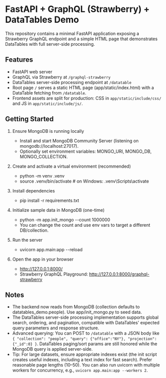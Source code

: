 # FastAPI + GraphQL (Strawberry) + DataTables Demo

This repository contains a minimal FastAPI application exposing a Strawberry GraphQL endpoint and a simple HTML page that demonstrates DataTables with full server-side processing.

## Features
- FastAPI web server
- GraphQL via Strawberry at `/graphql-strawberry`
- DataTables server-side processing endpoint at `/datatable`
- Root page `/` serves a static HTML page (app/static/index.html) with a DataTable fetching from `/datatable`.
- Frontend assets are split for production: CSS in `app/static/include/css/` and JS in `app/static/include/js/`.

## Getting Started

1. Ensure MongoDB is running locally
   - Install and start MongoDB Community Server (listening on mongodb://localhost:27017).
   - Optionally set environment variables: MONGO_URI, MONGO_DB, MONGO_COLLECTION.

2. Create and activate a virtual environment (recommended)
   - python -m venv .venv
   - source .venv/bin/activate   # on Windows: .venv\\Scripts\\activate

3. Install dependencies
   - pip install -r requirements.txt

4. Initialize sample data in MongoDB (one-time)
   - python -m app.init_mongo --count 1000000
   - You can change the count and use env vars to target a different DB/collection.

5. Run the server
   - uvicorn app.main:app --reload

6. Open the app in your browser
   - http://127.0.0.1:8000/
   - Strawberry GraphQL Playground: http://127.0.0.1:8000/graphql-strawberry

## Notes
- The backend now reads from MongoDB (collection defaults to datatables_demo.people). Use app/init_mongo.py to seed data.
- The DataTables server-side processing implementation supports global search, ordering, and pagination, compatible with DataTables' expected query parameters and response structure.
- Advanced querying: You can POST to `/datatable` with a JSON body like `{ "collection": "people", "query": {"office":"NY"}, "projection": {"_id":0} }`. DataTables paging/sort params are still honored while the MongoDB query is applied server-side.
- Tip: For large datasets, ensure appropriate indexes exist (the init script creates useful indexes, including a text index for fast search). Prefer reasonable page lengths (10–50). You can also run uvicorn with multiple workers for concurrency, e.g., `uvicorn app.main:app --workers 2`.
